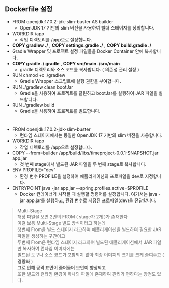 ## Dockerfile 설정

- FROM openjdk:17.0.2-jdk-slim-buster AS builder
  - OpenJDK 17 기반의 slim 버전을 사용하여 빌더 스테이지를 정의합니다.
- WORKDIR /app
  - 작업 디렉토리를 /app으로 설정합니다.
-  **COPY gradlew ./**  ,  **COPY settings.gradle ./**  ,  **COPY build.gradle ./** 
  - Gradle Wrapper 및 프로젝트 설정 파일들을 Docker Container 안에 복사합니다.
- **COPY gradle ./ gradle** , **COPY src/main ./src/main**
  - gradle 디렉토리와 소스 코드를 복사합니다. ( 의존성 관리 설정 )
- RUN chmod +x ./gradlew
  - Gradle Wrapper 스크립트에 실행 권한을 부여합니다.
- RUN ./gradlew clean bootJar
  - Gradle을 사용하여 프로젝트를 클린하고 bootJar를 실행하여 JAR 파일을 빌드합니다.
- RUN ./gradlew build
  - Gradle을 사용하여 프로젝트를 빌드합니다.
#
#
- FROM openjdk:17.0.2-jdk-slim-buster
  - 런타임 스테이지에서는 동일한 OpenJDK 17 기반의 slim 버전을 사용합니다.
- WORKDIR /app
  - 작업 디렉토리를 /app으로 설정합니다.
- COPY --from=builder /app/build/libs/timeproject-0.0.1-SNAPSHOT.jar app.jar
  - 첫 번째 stage에서 빌드된 JAR 파일을 두 번째 stage로 복사합니다.
- ENV PROFILE="dev"
  - 환경 변수 PROFILE을 설정하여 애플리케이션의 프로파일을 dev로 지정합니다.
- ENTRYPOINT java -jar app.jar --spring.profiles.active=$PROFILE
  - Docker 컨테이너가 시작될 때 실행할 명령어를 설정합니다. 여기서는 java -jar app.jar를 실행하고, 환경 변수로 지정된 프로파일(dev)을 전달합니다.

  
> Multi-Stage  
> 해당 파일을 보면 2번의 FROM ( stage가 2개 )가 존재한다  
> 이걸 보통 Multi-Stage 빌드 방식이라고 하는데  
> 첫번째 From을 빌드 스테이지 라고하여 애플리케이션을 빌드하여 필요한 JAR 파일을 생성하는 구간이고  
> 두번째 From은 런타임 스테이지 라고하여 빌드된 애플리케이션에서 JAR 파일만 복사하여 런타임 이미지에는  
> 빌드된 도구나 소스 코드가 포함되지 않아 최종 이미지의 크기를 크게 줄여주고 ( **경량화** )  
> **그로 인해 공격 표면이 줄어들어 보안이 향상되고**  
> 또한 빌드와 런타임 환경이 하나의 파일에 존재하여 관리가 편하다는 장점도 있다.